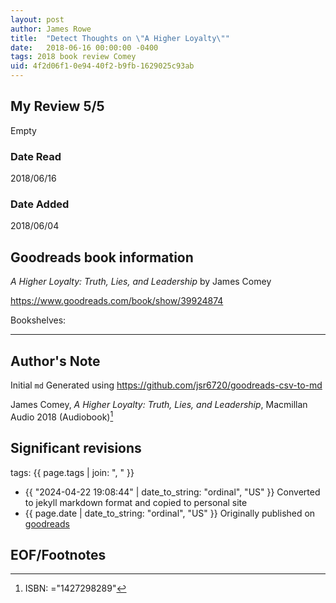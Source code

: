 ```yaml
---
layout: post
author: James Rowe
title:  "Detect Thoughts on \"A Higher Loyalty\""
date:   2018-06-16 00:00:00 -0400
tags: 2018 book review Comey 
uid: 4f2d06f1-0e94-40f2-b9fb-1629025c93ab
---
```


<!-- highly dependent on how you personally use jekyll templates, and how you want this to show up -->
<!-- escape any jekyll keys with double brackets -->

## My Review 5/5

Empty

### Date Read
2018/06/16

### Date Added
2018/06/04

## Goodreads book information

*A Higher Loyalty: Truth, Lies, and Leadership* by James Comey

https://www.goodreads.com/book/show/39924874

Bookshelves: 

---

## Author's Note

Initial `md` Generated using https://github.com/jsr6720/goodreads-csv-to-md

James Comey, *A Higher Loyalty: Truth, Lies, and Leadership*,  Macmillan Audio 2018 (Audiobook)[^1]

## Significant revisions

tags: {{ page.tags | join: ", " }} <!-- todo move this somewhere -->

- {{ "2024-04-22 19:08:44" | date_to_string: "ordinal", "US" }} Converted to jekyll markdown format and copied to personal site
- {{ page.date | date_to_string: "ordinal", "US" }} Originally published on [goodreads](https://www.goodreads.com)

## EOF/Footnotes

[^1]: ISBN: ="1427298289"
